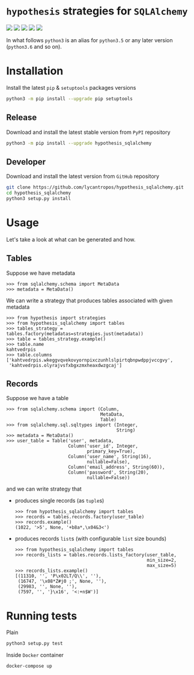 `hypothesis` strategies for `SQLAlchemy`
========================================

[![](https://travis-ci.org/lycantropos/hypothesis_sqlalchemy.svg?branch=master)](https://travis-ci.org/lycantropos/hypothesis_sqlalchemy "Travis CI")
[![](https://ci.appveyor.com/api/projects/status/6a33c5sfm4gy0iup/branch/master?svg=true)](https://ci.appveyor.com/project/lycantropos/hypothesis-sqlalchemy/branch/master "AppVeyor")
[![](https://codecov.io/gh/lycantropos/hypothesis_sqlalchemy/branch/master/graph/badge.svg)](https://codecov.io/gh/lycantropos/hypothesis_sqlalchemy "Codecov")
[![](https://img.shields.io/github/license/lycantropos/monty.svg)](https://github.com/lycantropos/hypothesis_sqlalchemy/blob/master/LICENSE "License")
[![](https://badge.fury.io/py/hypothesis_sqlalchemy.svg)](https://badge.fury.io/py/hypothesis_sqlalchemy "PyPI")

In what follows `python3` is an alias for `python3.5` or any later
version (`python3.6` and so on).

Installation
============

Install the latest `pip` & `setuptools` packages versions
```bash
python3 -m pip install --upgrade pip setuptools
```

Release
-------

Download and install the latest stable version from `PyPI` repository
```bash
python3 -m pip install --upgrade hypothesis_sqlalchemy
```

Developer
---------

Download and install the latest version from `GitHub` repository
```bash
git clone https://github.com/lycantropos/hypothesis_sqlalchemy.git
cd hypothesis_sqlalchemy
python3 setup.py install
```

Usage
=====

Let's take a look at what can be generated and how.

Tables
------

Suppose we have metadata
```pydocstring
>>> from sqlalchemy.schema import MetaData 
>>> metadata = MetaData()
```

We can write a strategy that produces tables associated with given metadata
```pydocstring
>>> from hypothesis import strategies
>>> from hypothesis_sqlalchemy import tables
>>> tables_strategy = tables.factory(metadatas=strategies.just(metadata))
>>> table = tables_strategy.example()
>>> table.name
kahtvedrpis
>>> table.columns
['kahtvedrpis.wkeggvqvekovyornpixczunhlslpirtqbnpwdppjvccgvy', 
 'kahtvedrpis.olyrajvsfxbgxzmxheaxdwzgcaj']
```

Records
-------

Suppose we have a table
```pydocstring
>>> from sqlalchemy.schema import (Column,
                                   MetaData,
                                   Table)
>>> from sqlalchemy.sql.sqltypes import (Integer,
                                         String)
>>> metadata = MetaData()
>>> user_table = Table('user', metadata,
                       Column('user_id', Integer,
                              primary_key=True),
                       Column('user_name', String(16),
                              nullable=False),
                       Column('email_address', String(60)),
                       Column('password', String(20),
                              nullable=False))
```
and we can write strategy that
* produces single records (as `tuple`s)
    ```pydocstring
    >>> from hypothesis_sqlalchemy import tables
    >>> records = tables.records.factory(user_table)
    >>> records.example()
    (1022, '>5', None, '+b8a*,\x04&3<')
    ```
* produces records `list`s (with configurable `list` size bounds)
    ```pydocstring
    >>> from hypothesis_sqlalchemy import tables
    >>> records_lists = tables.records.lists_factory(user_table,
                                                     min_size=2,
                                                     max_size=5)
    >>> records_lists.example()
    [(11310, '', 'P\x02LT/Q\\', ''),
     (16747, '\x08*Z#j0 ;', None, ''),
     (29983, '', None, ''), 
     (7597, '', '}\x16', '<:+n$W')]
    ```

Running tests
=============

Plain
```bash
python3 setup.py test
```

Inside `Docker` container
```bash
docker-compose up
```
